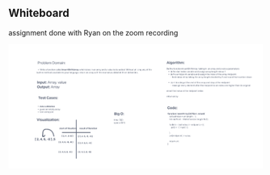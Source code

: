 ## Whiteboard

assignment done with Ryan on the zoom recording

![code challange](../../screenshots/chall2.png)
